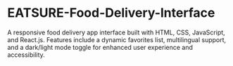 # EATSURE-Food-Delivery-Interface
A responsive food delivery app interface built with HTML, CSS, JavaScript, and React.js. Features include a dynamic favorites list, multilingual support, and a dark/light mode toggle for enhanced user experience and accessibility.
